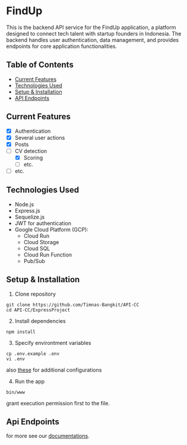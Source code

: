 # FindUp
This is the backend API service for the FindUp application, a platform designed to connect tech talent with startup founders in Indonesia. The backend handles user authentication, data management, and provides endpoints for core application functionalities.

## Table of Contents
- [Current Features](#current-features)
- [Technologies Used](#technologies-used)
- [Setup & Installation](#setup--installation)
- [API Endpoints](#api-endpoints)

## Current Features
- [x] Authentication
- [x] Several user actions
- [x] Posts
- [ ] CV detection
  - [x] Scoring
  - [ ] etc.
- [ ] etc.

## Technologies Used
- Node.js
- Express.js
- Sequelize.js
- JWT for authentication
- Google Cloud Platform (GCP):
  - Cloud Run
  - Cloud Storage
  - Cloud SQL
  - Cloud Run Function
  - Pub/Sub
 
## Setup & Installation
1. Clone repository
```shell
git clone https://github.com/Timnas-Bangkit/API-CC
cd API-CC/ExpressProject
```
2. Install dependencies
```shell
npm install
```
3. Specify environtment variables
```shell
cp .env.example .env
vi .env
```
also [these](https://github.com/Timnas-Bangkit/API-CC/tree/master/ExpressProject/config) for additional configurations

4. Run the app
```shell
bin/www
```
grant execution permission first to the file.

## Api Endpoints
for more see our [documentations](https://documenter.getpostman.com/view/28068209/2sAYBPkZcs). 
